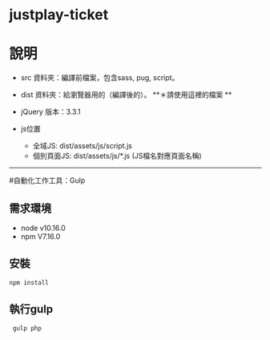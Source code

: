 # justplay-ticket

說明
===

- src 資料夾：編譯前檔案，包含sass, pug, script。

- dist 資料夾：給瀏覽器用的（編譯後的）。 **＊請使用這裡的檔案 **

- jQuery 版本：3.3.1

- js位置
	 - 全域JS: dist/assets/js/script.js
	 - 個別頁面JS: dist/assets/js/*.js (JS檔名對應頁面名稱)


- - -

#自動化工作工具：Gulp

## 需求環境
 - node v10.16.0
 - npm V7.16.0

## 安裝

` npm install `

## 執行gulp

` gulp php`



